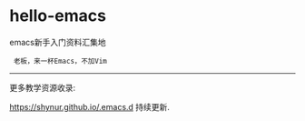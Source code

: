hello-emacs
===========

emacs新手入门资料汇集地

     老板，来一杯Emacs，不加Vim

___

更多教学资源收录:

<https://shynur.github.io/.emacs.d> 持续更新.
